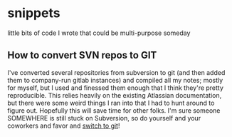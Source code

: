 snippets
========

little bits of code I wrote that could be multi-purpose someday

## How to convert SVN repos to GIT

I've converted several repositories from subversion to git (and then added them to company-run gitlab instances) and compiled all my notes; mostly for myself, but I used and finessed them enough that I think they're pretty reproducible.  This relies heavily on the existing Atlassian documentation, but there were some weird things I ran into that I had to hunt around to figure out.  Hopefully this will save time for other folks.  I'm sure someone SOMEWHERE is still stuck on Subversion, so do yourself and your coworkers and favor and [switch to git](svn_2_git/README.md)!
